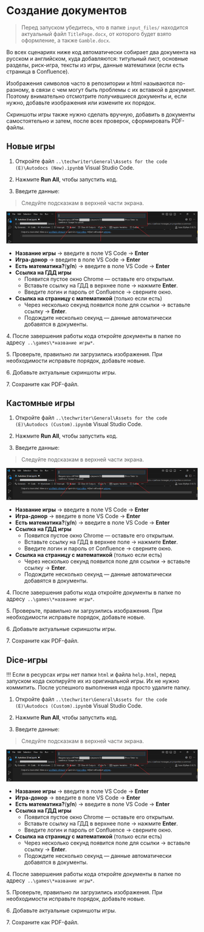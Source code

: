# Создание документов

> Перед запуском убедитесь, что в папке `input_files/` находится актуальный файл `TitlePage.docx`, от которого будет взято оформление, а также `Gamble.docx`.

Во всех сценариях ниже код автоматически собирает два документа на русском и английском, куда добавляются: титульный лист, основные разделы, риск-игра, тексты из игры, данные математики (если есть страница в Confluence). 

Изображения символов часто в репозитории и html называются по-разному, в связи с чем могут быть проблемы с их вставкой в документ. Поэтому внимательно отсмотрите получившиеся документы и, если нужно, добавьте изображения или измените их порядок.

Скриншоты игры также нужно сделать вручную, добавить в документы самостоятельно и затем, после всех проверок, сформировать PDF-файлы.

## Новые игры

1. Откройте файл `..\techwriter\General\Assets for the code (E)\Autodocs (New).ipynb`в Visual Studio Code.

2. Нажмите **Run All**, чтобы запустить код.

3. Введите данные:

> Следуйте подсказкам в верхней части экрана.

![](assets/hint.png)

- **Название игры** → введите в поле VS Code → **Enter**
- **Игра-донор** → введите в поле VS Code → **Enter**
- **Есть математика?**(**y/n**) → введите в поле VS Code → **Enter**
- **Ссылка на ГДД игры**
    - Появится пустое окно Chrome — оставьте его открытым.
    - Вставьте ссылку на ГДД в верхнее поле → нажмите **Enter**.
    - Введите логин и пароль от Confluence → сверните окно.
- **Ссылка на страницу с математикой** (только если есть) 
    - Через несколько секунд появится поле для ссылки → вставьте ссылку → **Enter**.
    - Подождите несколько секунд — данные автоматически добавятся в документы.
  
4\. После завершения работы кода откройте документы в папке по адресу` ..\games\*название игры*`.

5\. Проверьте, правильно ли загрузились изображения. При необходимости исправьте порядок, добавьте новые.

6\. Добавьте актуальные скриншоты игры.

7\. Сохраните как PDF-файл.

## Кастомные игры

1. Откройте файл `..\techwriter\General\Assets for the code (E)\Autodocs (Custom).ipynb`в Visual Studio Code.

2. Нажмите **Run All**, чтобы запустить код.

3. Введите данные:

> Следуйте подсказкам в верхней части экрана.

![](assets/hint.png)

- **Название игры** → введите в поле VS Code → **Enter**
- **Игра-донор** → введите в поле VS Code → **Enter**
- **Есть математика?**(**y/n**) → введите в поле VS Code → **Enter**
- **Ссылка на ГДД игры**
    - Появится пустое окно Chrome — оставьте его открытым.
    - Вставьте ссылку на ГДД в верхнее поле → нажмите **Enter**.
    - Введите логин и пароль от Confluence → сверните окно.
- **Ссылка на страницу с математикой** (только если есть) 
    - Через несколько секунд появится поле для ссылки → вставьте ссылку → **Enter**.
    - Подождите несколько секунд — данные автоматически добавятся в документы.
   
4\. После завершения работы кода откройте документы в папке по адресу` ..\games\*название игры*`.

5\. Проверьте, правильно ли загрузились изображения. При необходимости исправьте порядок, добавьте новые.

6\. Добавьте актуальные скриншоты игры.

7\. Сохраните как PDF-файл.

## Dice-игры

!!! Если в ресурсах игры нет папки `html` и файла `help.html`, перед запуском кода скопируйте их из оригинальной игры. Их не нужно коммитить. После успешного выполнения кода просто удалите папку.

1. Откройте файл `..\techwriter\General\Assets for the code (E)\Autodocs (Custom).ipynb`в Visual Studio Code.

2. Нажмите **Run All**, чтобы запустить код.

3. Введите данные:

> Следуйте подсказкам в верхней части экрана.

![](assets/hint.png)
- **Название игры** → введите в поле VS Code → **Enter**
- **Игра-донор** → введите в поле VS Code → **Enter**
- **Есть математика?**(**y/n**) → введите в поле VS Code → **Enter**
- **Ссылка на ГДД игры**
    - Появится пустое окно Chrome — оставьте его открытым.
    - Вставьте ссылку на ГДД в верхнее поле → нажмите **Enter**.
    - Введите логин и пароль от Confluence → сверните окно.
- **Ссылка на страницу с математикой** (только если есть) 
    - Через несколько секунд появится поле для ссылки → вставьте ссылку → **Enter**.
    - Подождите несколько секунд — данные автоматически добавятся в документы.

4\. После завершения работы кода откройте документы в папке по адресу` ..\games\*название игры*`.

5\. Проверьте, правильно ли загрузились изображения. При необходимости исправьте порядок, добавьте новые.

6\. Добавьте актуальные скриншоты игры.

7\. Сохраните как PDF-файл.
